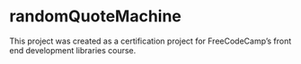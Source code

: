 # randomQuoteMachine
This project was created as a certification project for FreeCodeCamp’s front end development libraries course.
